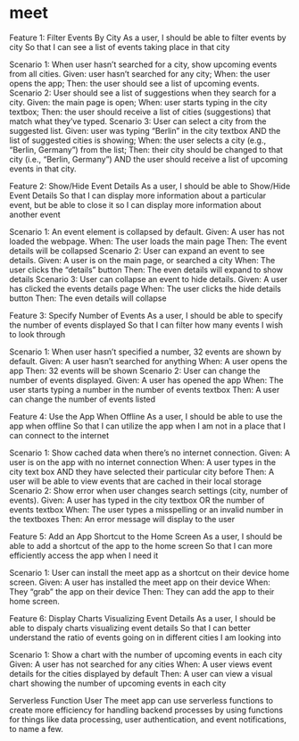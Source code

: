 # meet

Feature 1: Filter Events By City
  As a user,
  I should be able to filter events by city
  So that I can see a list of events taking place in that city
  
  Scenario 1: When user hasn’t searched for a city, show upcoming events from all cities.
    Given: user hasn’t searched for any city;
    When: the user opens the app;
    Then: the user should see a list of upcoming events.
   Scenario 2: User should see a list of suggestions when they search for a city.
    Given: the main page is open;
    When: user starts typing in the city textbox;
    Then: the user should receive a list of cities (suggestions) that match what they’ve typed.
  Scenario 3: User can select a city from the suggested list. 
    Given: user was typing “Berlin” in the city textbox AND the list of suggested cities is showing;
    When: the user selects a city (e.g., “Berlin, Germany”) from the list;
    Then: their city should be changed to that city (i.e., “Berlin, Germany”) AND the user should receive a list of upcoming events in that city.

Feature 2: Show/Hide Event Details
  As a user,
  I should be able to Show/Hide Event Details
  So that I can display more information about a particular event, but be able to close it so I can display more information about another event
  
  Scenario 1: An event element is collapsed by default.
    Given: A user has not loaded the webpage.
    When: The user loads the main page
    Then: The event details will be collapsed
  Scenario 2: User can expand an event to see details.
    Given: A user is on the main page, or searched a city
    When: The user clicks the “details” button
    Then: The even details will expand to show details
  Scenario 3: User can collapse an event to hide details.
    Given: A user has clicked the events details page
    When: The user clicks the hide details button
    Then: The even details will collapse

Feature 3: Specify Number of Events
  As a user,
  I should be able to specify the number of events displayed
  So that I can filter how many events I wish to look through
  
  Scenario 1: When user hasn’t specified a number, 32 events are shown by default.
    Given: A user hasn’t searched for anything
    When: A user opens the app
    Then: 32 events will be shown
  Scenario 2: User can change the number of events displayed.
    Given: A user has opened the app
    When: The user starts typing a number in the number of events textbox
    Then: A user can change the number of events listed

Feature 4: Use the App When Offline
  As a user,
  I should be able to use the app when offline
  So that I can utilize the app when I am not in a place that I can connect to the internet
  
  Scenario 1: Show cached data when there’s no internet connection.
    Given: A user is on the app with no internet connection
    When: A user types in the city text box AND they have selected their particular city before
    Then: A user will be able to view events that are cached in their local storage
  Scenario 2: Show error when user changes search settings (city, number of events).
    Given: A user has typed in the city textbox OR the number of events textbox
    When: The user types a misspelling or an invalid number in the textboxes
    Then: An error message will display to the user

Feature 5: Add an App Shortcut to the Home Screen
  As a user,
  I should be able to add a shortcut of the app to the home screen
  So that I can more efficiently access the app when I need it
  
  Scenario 1: User can install the meet app as a shortcut on their device home screen.
    Given: A user has installed the meet app on their device
    When: They “grab” the app on their device
    Then: They can add the app to their home screen.
   
Feature 6: Display Charts Visualizing Event Details
  As a user,
  I should be able to dispaly charts visualizing event details
  So that I can better understand the ratio of events going on in different cities I am looking into
  
  Scenario 1: Show a chart with the number of upcoming events in each city
    Given: A user has not searched for any cities
    When: A user views event details for the cities displayed by default
    Then: A user can view a visual chart showing the number of upcoming events in each city

Serverless Function User
  The meet app can use serverless functions to create more efficiency for handling backend processes by using functions for things like data processing, user authentication, and event notifications, to name a few.
